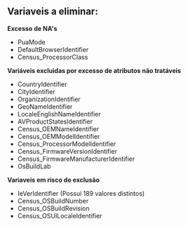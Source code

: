 ## Variaveis a eliminar:


**Excesso de NA's**

- PuaMode
- DefaultBrowserIdentifier
- Census_ProcessorClass

**Variáveis excluidas por excesso de atributos não tratáveis**

- CountryIdentifier
- CityIdentifier
- OrganizationIdentifier
- GeoNameIdentifier
- LocaleEnglishNameIdentifier
- AVProductStatesIdentifier
- Census_OEMNameIdentifier
- Census_OEMModelIdentifier  
- Census_ProcessorModelIdentifier
- Census_FirmwareVersionIdentifier
- Census_FirmwareManufacturerIdentifier
- OsBuildLab

**Variaveis em risco de exclusão**

- IeVerIdentifier (Possui 189 valores distintos)
- Census_OSBuildNumber
- Census_OSBuildRevision
- Census_OSUILocaleIdentifier
